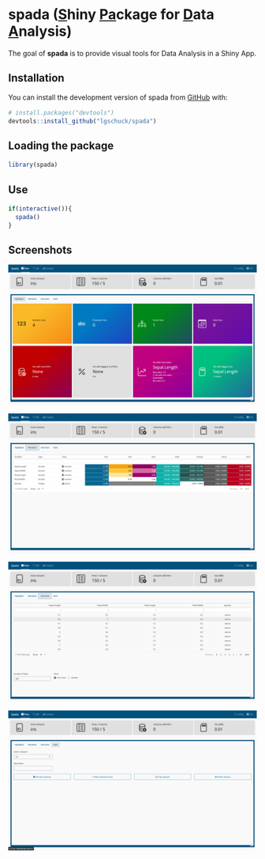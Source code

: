 
<!-- README.md is generated from README.Rmd. Please edit that file -->

# spada (<u>**S**</u>hiny <u>**Pa**</u>ckage for <u>**D**</u>ata <u>**A**</u>nalysis)

<!-- badges: start -->
<!-- badges: end -->

The goal of **spada** is to provide visual tools for Data Analysis in a
Shiny App.

## Installation

You can install the development version of spada from
[GitHub](https://github.com/) with:

``` r
# install.packages("devtools")
devtools::install_github("lgschuck/spada")
```

## Loading the package

``` r
library(spada)
```

## Use

``` r
if(interactive()){
  spada()
}
```

## Screenshots

![](man/figures/spada_home.png)

![](man/figures/spada_metadata.png)

![](man/figures/spada_overview.png)

![](man/figures/spada_data.png)
